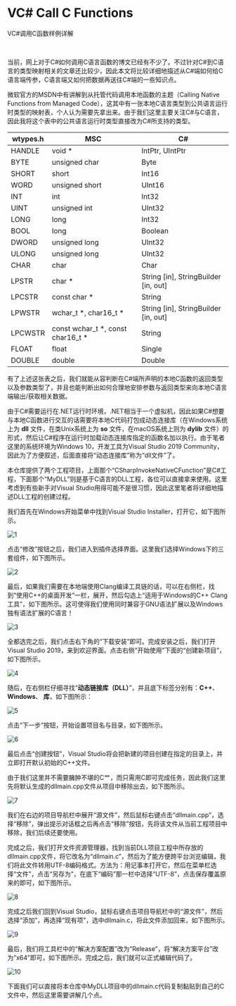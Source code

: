# VC# Call C Functions
VC#调用C函数样例详解

<br />

当前，网上对于C#如何调用C语言函数的博文已经有不少了。不过针对C#到C语言的类型映射相关的文章还比较少，因此本文将比较详细地描述从C#端如何给C语言端传参，C语言端又如何把数据再送往C#端的一些知识点。

微软官方的MSDN中有讲解到从托管代码调用本地函数的主题（Calling Native Functions from Managed Code），这其中有一张本地C语言类型到公共语言运行时类型的映射表，个人认为需要先拿出来。由于我们这里主要关注C#与C语言，因此我将这个表中的公共语言运行时类型直接改为C#所支持的类型。

 wtypes.h | MSC | C#
 ---- | ----- | ------
 HANDLE | void \* | IntPtr, UIntPtr
 BYTE | unsigned char | Byte
 SHORT | short | Int16
 WORD | unsigned short | UInt16
 INT | int | Int32
 UINT | unsigned int | UInt32
 LONG | long | Int32
 BOOL | long | Boolean
 DWORD | unsigned long | UInt32
 ULONG | unsigned long | UInt32
 CHAR | char | Char
 LPSTR | char \* | String [in], StringBuilder [in, out]
 LPCSTR | const char \* | String
 LPWSTR | wchar_t \*, char16_t \* | String [in], StringBuilder [in, out]
 LPCWSTR | const wchar_t \*, const char16_t \* | String
 FLOAT | float | Single
 DOUBLE | double | Double

有了上述这张表之后，我们就能从容判断在C#端所声明的本地C函数的返回类型以及参数类型了，并且也能判断出如何合理地安排参数与返回类型来向本地C语言端输出/获取相关数据。

由于C#需要运行在.NET运行时环境，.NET相当于一个虚拟机，因此如果C#想要与本地C函数进行交互的话需要将本地C代码打包成动态连接库（在Windows系统上为 **dll** 文件，在类Unix系统上为 **so** 文件，在macOS系统上则为 **dylib** 文件）的形式，然后让C#程序在运行时加载动态连接库指定的函数名加以执行。由于笔者这里的系统环境为Windows 10，开发工具为Visual Studio 2019 Community，因此为了方便叙述，后面直接将“动态连接库”称为“dll文件”了。

本仓库提供了两个工程项目，上面那个“CSharpInvokeNativeCFunction”是C#工程，下面那个“MyDLL”则是基于C语言的DLL工程，各位可以直接拿来使用。这里考虑到有些新手对Visual Studio用得可能不是很习惯，因此这里笔者将详细地描述DLL工程的创建过程。

我们首先在Windows开始菜单中找到Visual Studio Installer，打开它，如下图所示。

![1](https://github.com/zenny-chen/VCSharp-Call-C-Functions/blob/master/images/1.JPG)

点击“修改”按钮之后，我们进入到插件选择界面。这里我们选择Windows下的三套组件，如下图所示。

![2](https://github.com/zenny-chen/VCSharp-Call-C-Functions/blob/master/images/2.JPG)

最后，如果我们需要在本地端使用Clang编译工具链的话，可以在右侧栏，找到“使用C++的桌面开发”一栏，展开，然后勾选上“适用于Windows的C++ Clang工具”，如下图所示。这可使得我们使用同时兼容于GNU语法扩展以及Windows独有语法扩展的C语言！

![3](https://github.com/zenny-chen/VCSharp-Call-C-Functions/blob/master/images/3.JPG)

全都选完之后，我们点击右下角的“下载安装”即可。完成安装之后，我们打开Visual Studio 2019，来到欢迎界面。点击右侧“开始使用”下面的“创建新项目”，如下图所示。

![4](https://github.com/zenny-chen/VCSharp-Call-C-Functions/blob/master/images/4.JPG)

随后，在右侧栏仔细寻找“**动态链接库（DLL）**”，并且底下标签分别有：**C++**、 **Windows**、 **库**，如下图所示：

![5](https://github.com/zenny-chen/VCSharp-Call-C-Functions/blob/master/images/5.JPG)

点击“下一步”按钮，开始设置项目名与目录，如下图所示。

![6](https://github.com/zenny-chen/VCSharp-Call-C-Functions/blob/master/images/6.JPG)

最后点击“创建按钮”，Visual Studio将会把新建的项目创建在指定的目录上，并立即打开默认初始的C++文件。

由于我们这里并不需要臃肿不堪的C艹，而只需用C即可完成任务，因此我们这里先将默认生成的dllmain.cpp文件从项目中移除出去，如下图所示。

![7](https://github.com/zenny-chen/VCSharp-Call-C-Functions/blob/master/images/7.JPG)

我们在右边的项目导航栏中展开“源文件”，然后鼠标右键点击“dllmain.cpp”，选择“移除”，弹出提示对话框之后再点击“移除”按钮，先将该文件从当前工程项目中移除，我们后续还要使用。

完成之后，我们打开文件资源管理器，找到当前DLL项目工程中所存放的dllmain.cpp文件，将它改名为“dllmain.c”，然后为了能方便跨平台浏览编辑，我们将此文件转用UTF-8编码格式。方法为：用记事本打开它，然后在菜单栏选择“文件”，点击“另存为”，在底下“编码”那一栏中选择“UTF-8”，点击保存覆盖原来的即可，如下图所示。

![8](https://github.com/zenny-chen/VCSharp-Call-C-Functions/blob/master/images/8.JPG)

完成之后我们回到Visual Studio，鼠标右键点击项目导航栏中的“源文件”，然后选择“添加”，再选择“现有项”，选中dllmain.c，将此文件添加回来，如下图所示。

![9](https://github.com/zenny-chen/VCSharp-Call-C-Functions/blob/master/images/9.JPG)

最后，我们将工具栏中的“解决方案配置”改为“Release”，将“解决方案平台”改为“x64”即可，如下图所示。完成之后，我们就可以正式编辑代码了。

![10](https://github.com/zenny-chen/VCSharp-Call-C-Functions/blob/master/images/10.JPG)

下面我们可以直接将本仓库中MyDLL项目中的dllmain.c代码复制黏贴到自己的C文件中，然后这里需要讲解几个点。

